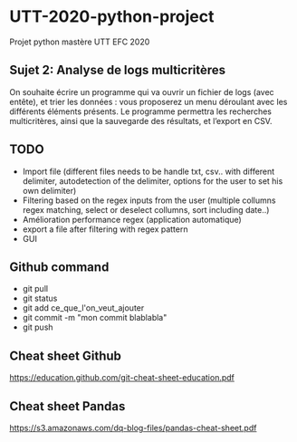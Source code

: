 # UTT-2020-python-project
Projet python mastère UTT EFC 2020

## Sujet 2: Analyse de logs multicritères
On souhaite écrire un programme qui va ouvrir un fichier de logs (avec entête), et trier les
données : vous proposerez un menu déroulant avec les différents éléments présents. Le
programme permettra les recherches multicritères, ainsi que la sauvegarde des résultats,
et l’export en CSV.


## TODO
- Import file (different files needs to be handle txt, csv.. with different delimiter, autodetection of the delimiter, options for the user to set his own delimiter)
- Filtering based on the regex inputs from the user (multiple collumns regex matching, select or deselect collumns, sort including date..)
- Amélioration performance regex (application automatique)
- export a file after filtering with regex pattern
- GUI


## Github command
- git pull
- git status
- git add ce_que_l'on_veut_ajouter
- git commit -m "mon commit blablabla"
- git push


## Cheat sheet Github
https://education.github.com/git-cheat-sheet-education.pdf

## Cheat sheet Pandas
https://s3.amazonaws.com/dq-blog-files/pandas-cheat-sheet.pdf



